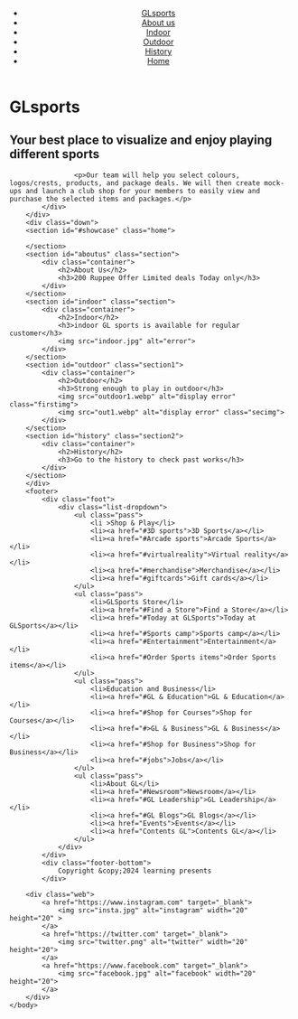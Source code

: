 <!DOCTYPE html>
<html>
    <title>GLsports</title>
    <link rel="stylesheet" href="GLsport-project.css">
    <link rel="stylesheet" href="https://cdnjs.cloudflare.com/ajax/libs/font-awesome/4.7.0/css/font-awesome.min.css"> 
    <link rel="icon" href="web.jpg"> 
    <body class="style">
        <div id="showcase">
            <header>
                <nav class="cf">
                    <ul class="cf">
                        <li>
                            <a href="#showcase">GLsports</a>
                        </li>
                        <li>
                            <a href="#aboutus">About us</a>
                        </li>
                        <li>
                            <a href="#indoor">Indoor</a>
                        </li>
                        <li>
                            <a href="#outdoor">Outdoor</a>
                        </li>
                        <li>
                            <a href="#history">History</a>
                        </li>
                        <li>
                            <a href="#home">Home</a>
                        </li>
                    </ul>    
                </nav>
            </header>
            <div class="main">
                <h1>GLsports</h1>
                    <h2>Your best place to visualize and enjoy playing different sports</h2>
    
                    <p>Our team will help you select colours, logos/crests, products, and package deals. We will then create mock-ups and launch a club shop for your members to easily view and purchase the selected items and packages.</p>
            </div>
        </div>
        <div class="down">
        <section id="#showcase" class="home">
        
        </section>    
        <section id="aboutus" class="section">
            <div class="container">
                <h2>About Us</h2>
                <h3>200 Ruppee Offer Limited deals Today only</h3>
            </div>
        </section>
        <section id="indoor" class="section">
            <div class="container">
                <h2>Indoor</h2>
                <h3>indoor GL sports is available for regular customer</h3>
                <img src="indoor.jpg" alt="error">
            </div>
        </section>
        <section id="outdoor" class="section1">
            <div class="container">
                <h2>Outdoor</h2>
                <h3>Strong enough to play in outdoor</h3>
                <img src="outdoor1.webp" alt="display error" class="firstimg">
                <img src="out1.webp" alt="display error" class="secimg">
            </div>
        </section>
        <section id="history" class="section2">
            <div class="container">
                <h2>History</h2>
                <h3>Go to the history to check past works</h3>
            </div>
        </section>
        </div>
        <footer>
            <div class="foot">
                <div class="list-dropdown">
                    <ul class="pass">
                        <li >Shop & Play</li>
                        <li><a href="#3D sports">3D Sports</a></li>
                        <li><a href="#Arcade sports">Arcade Sports</a> </li>
                        <li><a href="#virtualreality">Virtual reality</a> </li>
                        <li><a href="#merchandise">Merchandise</a></li>
                        <li><a href="#giftcards">Gift cards</a></li>
                    </ul>
                    <ul class="pass">
                        <li>GLSports Store</li>
                        <li><a href="#Find a Store">Find a Store</a></li>
                        <li><a href="#Today at GLSports">Today at GLSports</a></li>
                        <li><a href="#Sports camp">Sports camp</a></li>
                        <li><a href="#Entertainment">Entertainment</a></li>
                        <li><a href="#Order Sports items">Order Sports items</a></li>
                    </ul>
                    <ul class="pass">
                        <li>Education and Business</li>
                        <li><a href="#GL & Education">GL & Education</a></li>
                        <li><a href="#Shop for Courses">Shop for Courses</a></li>
                        <li><a href="#>GL & Business">GL & Business</a></li>
                        <li><a href="#Shop for Business">Shop for Business</a></li>
                        <li><a href="#jobs">Jobs</a></li>                       
                    </ul>
                    <ul class="pass">
                        <li>About GL</li>
                        <li><a href="#Newsroom">Newsroom</a></li>
                        <li><a href="#GL Leadership">GL Leadership</a></li>
                        <li><a href="#GL Blogs">GL Blogs</a></li>
                        <li><a href="Events">Events</a></li>
                        <li><a href="Contents GL">Contents GL</a></li>                        
                    </ul>
                </div>
            </div>
            <div class="footer-bottom">
                Copyright &copy;2024 learning presents
            </div>    
        
        <div class="web">
            <a href="https://www.instagram.com" target="_blank">
                <img src="insta.jpg" alt="instagram" width="20" height="20" >
            </a>
            <a href="https://twitter.com" target="_blank">
                <img src="twitter.png" alt="twitter" width="20" height="20">
            </a>
            <a href="https://www.facebook.com" target="_blank">
                <img src="facebook.jpg" alt="facebook" width="20" height="20">
            </a>
        </div>
    </body> 
</html>